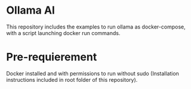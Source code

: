 # Ollama AI
This repository includes the examples to run ollama as docker-compose, with a script launching docker run commands.


# Pre-requierement
Docker installed and with permissions to run without sudo (Installation instructions included in root folder of this repository).
